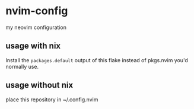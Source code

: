 # nvim-config

my neovim configuration

## usage with nix

Install the ``packages.default`` output of this flake instead of pkgs.nvim
you'd normally use.

## usage without nix

place this repository in ~/.config.nvim
